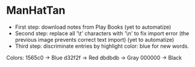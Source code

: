 # ManHatTan
 - First step: download notes from Play Books (yet to automatize)
 - Second step: replace all '\t' characters with '\n' to fix import error (the previous image prevents correct text import) (yet to automatize)
 - Third step: discriminate entries by highlight color: blue for new words.

 Colors: 1565c0 -> Blue
        d32f2f -> Red
        dbdbdb -> Gray
        000000 -> Black
